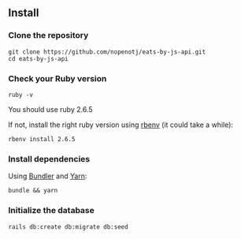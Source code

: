 
## Install

### Clone the repository

```shell
git clone https://github.com/nopenotj/eats-by-js-api.git
cd eats-by-js-api
```

### Check your Ruby version

```shell
ruby -v
```

You should use ruby 2.6.5

If not, install the right ruby version using [rbenv](https://github.com/rbenv/rbenv) (it could take a while):

```shell
rbenv install 2.6.5
```

### Install dependencies

Using [Bundler](https://github.com/bundler/bundler) and [Yarn](https://github.com/yarnpkg/yarn):

```shell
bundle && yarn
```

### Initialize the database

```shell
rails db:create db:migrate db:seed
```
